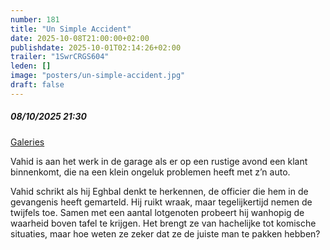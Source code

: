 ```yaml
---
number: 181
title: "Un Simple Accident"
date: 2025-10-08T21:00:00+02:00
publishdate: 2025-10-01T02:14:26+02:00
trailer: "1SwrCRGS604"
leden: []
image: "posters/un-simple-accident.jpg"
draft: false
---
```


##### 08/10/2025 21:30

[Galeries](https://galeries.be/nl/un-simple-accident/)

Vahid is aan het werk in de garage als er op een rustige avond een klant binnenkomt, die na een klein ongeluk problemen heeft met z’n auto.
<!--more-->
Vahid schrikt als hij Eghbal denkt te herkennen, de officier die hem in de gevangenis heeft gemarteld. Hij ruikt wraak, maar tegelijkertijd nemen de twijfels toe. Samen met een aantal lotgenoten probeert hij wanhopig de waarheid boven tafel te krijgen. Het brengt ze van hachelijke tot komische situaties, maar hoe weten ze zeker dat ze de juiste man te pakken hebben?
